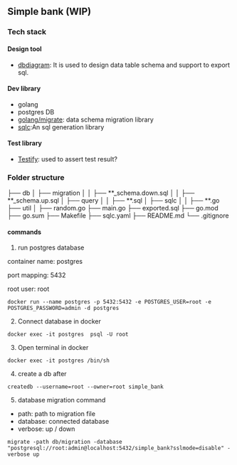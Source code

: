 ## Simple bank (WIP)


### Tech stack

#### Design tool
- [dbdiagram](https://dbdiagram.io/home): It is used to design data table schema and support to export sql.

#### Dev library
- golang
- postgres DB
- [golang/migrate](https://github.com/golang-migrate/migrate/tree/master/cmd/migrate#linux-deb-package): data schema migration library
- [sqlc](https://docs.sqlc.dev/en/stable/tutorials/getting-started-postgresql.html#):An sql generation library

#### Test library
- [Testify](https://github.com/stretchr/testify): used to assert test result?
  

### Folder structure
├── db
│   ├── migration
│   │   ├── **_schema.down.sql
│   │   ├── **_schema.up.sql
│   ├── query
│   │   ├── **.sql
│   ├── sqlc
│   │   ├── **.go
├── util
│   ├── random.go
├── main.go
├── exported.sql 
├── go.mod
├── go.sum
├── Makefile
├── sqlc.yaml
├── README.md
└── .gitignore


#### commands

1. run postgres database

container name: postgres

port mapping: 5432

root user: root

```shell
docker run --name postgres -p 5432:5432 -e POSTGRES_USER=root -e POSTGRES_PASSWORD=admin -d postgres
```

2. Connect database in docker

```shell
docker exec -it postgres  psql -U root
```

3. Open terminal in docker

```shell
docker exec -it postgres /bin/sh
```

4. create a db after

```shell
createdb --username=root --owner=root simple_bank
```

5. database migration command

- path: path to migration file
- database: connected database
- verbose: up / down

```shell
migrate -path db/migration -database "postgresql://root:admin@localhost:5432/simple_bank?sslmode=disable" -verbose up
```
